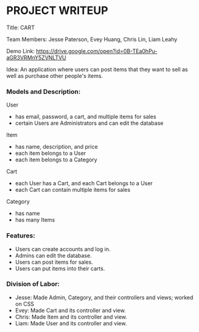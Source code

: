 # PROJECT WRITEUP

Title: CART

Team Members: Jesse Paterson, Evey Huang, Chris Lin, Liam Leahy

Demo Link: https://drive.google.com/open?id=0B-TEa0hPu-aGR3VRMnY5ZVNLTVU

Idea: An application where users can post items that they want to sell as well as purchase other people's items.

### Models and Description:
User
* has email, password, a cart, and multiple items for sales
* certain Users are Administrators and can edit the database

Item
* has name, description, and price
* each item belongs to a User
* each item belongs to a Category

Cart
* each User has a Cart, and each Cart belongs to a User
* each Cart can contain multiple items for sales

Category
* has name
* has many Items

### Features:
* Users can create accounts and log in.
* Admins can edit the database.
* Users can post items for sales.
* Users can put items into their carts.

### Division of Labor:
* Jesse: Made Admin, Category, and their controllers and views; worked on CSS
* Evey: Made Cart and its controller and view.
* Chris: Made Item and its controller and view.
* Liam: Made User and its controller and view.
